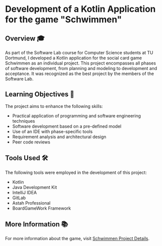 # Development of a Kotlin Application for the game "Schwimmen" 

## Overview 🎓

As part of the Software Lab course for Computer Science students at TU Dortmund, I developed a Kotlin application for the social card game Schwimmen as an individual project. This project encompasses all phases of software development, from planning and modeling to development and acceptance. It was recognized as the best project by the members of the Software Lab.

## Learning Objectives 🎯

The project aims to enhance the following skills:

- Practical application of programming and software engineering techniques
- Software development based on a pre-defined model
- Use of an IDE with phase-specific tools
- Requirement analysis and architectural design
- Peer code reviews

## Tools Used 🛠️

The following tools were employed in the development of this project:

- Kotlin
- Java Development Kit
- IntelliJ IDEA
- GitLab
- Astah Professional
- BoardGameWork Framework

## More Information 📚

For more information about the game, visit [Schwimmen Project Details](https://sopra.cs.tu-dortmund.de/wiki/sopra/23c/projekt1).


